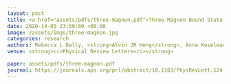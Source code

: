 ```yaml
---
layout: post
title: <a href="assets/pdfs/three-magnon.pdf">Three-Magnon Bound State in the Quasi-One-Dimensional Antiferromagnet a-NaMnO2</a>
date: 2020-14-05 23:59:60 +00:00
image: /assets/imgs/three-magnon.jpg
categories: research
authors: Rebecca L Dally, <strong>Alvin JR Heng</strong>, Anna Keselman, Mitchell M Bordelon, Matthew B Stone, Leon Balents, Stephen D Wilson
venue: <strong><i>Physical Review Letters</i></strong>

paper: assets/pdfs/three-magnon.pdf
journal: https://journals.aps.org/prl/abstract/10.1103/PhysRevLett.124.197203
---
```

